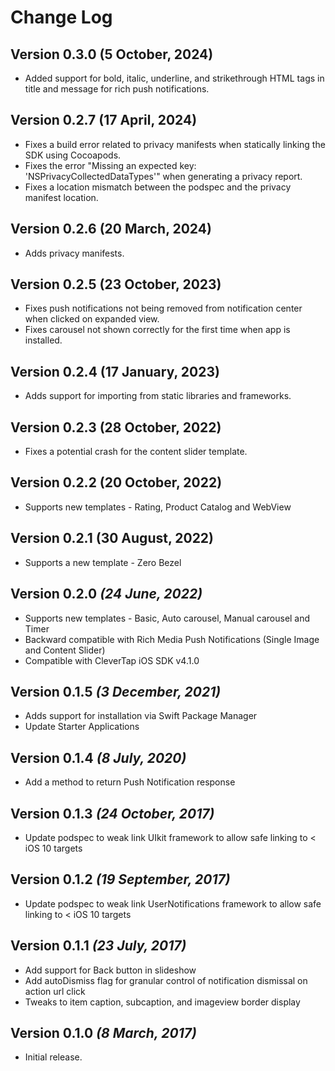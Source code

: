 Change Log
==========
Version 0.3.0 (5 October, 2024)
-----------------------------------------------
- Added support for bold, italic, underline, and strikethrough HTML tags in title and message for rich push notifications.

Version 0.2.7 (17 April, 2024)
-----------------------------------------------
- Fixes a build error related to privacy manifests when statically linking the SDK using Cocoapods.
- Fixes the error "Missing an expected key: 'NSPrivacyCollectedDataTypes'" when generating a privacy report.
- Fixes a location mismatch between the podspec and the privacy manifest location.

Version 0.2.6 (20 March, 2024)
-----------------------------------------------
- Adds privacy manifests.

Version 0.2.5 (23 October, 2023)
-----------------------------------------------
- Fixes push notifications not being removed from notification center when clicked on expanded view.
- Fixes carousel not shown correctly for the first time when app is installed.

Version 0.2.4 (17 January, 2023)
-----------------------------------------------
- Adds support for importing from static libraries and frameworks.

Version 0.2.3 (28 October, 2022)
-----------------------------------------------
- Fixes a potential crash for the content slider template.

Version 0.2.2 (20 October, 2022)
-----------------------------------------------
- Supports new templates - Rating, Product Catalog and WebView

Version 0.2.1 (30 August, 2022)
-----------------------------------------------
- Supports a new template - Zero Bezel

Version 0.2.0 *(24 June, 2022)*
-----------------------------------------------
- Supports new templates - Basic, Auto carousel, Manual carousel and Timer
- Backward compatible with Rich Media Push Notifications (Single Image and Content Slider)
- Compatible with CleverTap iOS SDK v4.1.0

Version 0.1.5 *(3 December, 2021)*
-----------------------------------------------
- Adds support for installation via Swift Package Manager
- Update Starter Applications

Version 0.1.4 *(8 July, 2020)*
-------------------------------------------
- Add a method to return Push Notification response

Version 0.1.3 *(24 October, 2017)*
-------------------------------------------
- Update podspec to weak link UIkit framework to allow safe linking to < iOS 10 targets

Version 0.1.2 *(19 September, 2017)*
-------------------------------------------
- Update podspec to weak link UserNotifications framework to allow safe linking to < iOS 10 targets

Version 0.1.1 *(23 July, 2017)*
-------------------------------------------
- Add support for Back button in slideshow
- Add autoDismiss flag for granular control of notification dismissal on action url click
- Tweaks to item caption, subcaption, and imageview border display

Version 0.1.0 *(8 March, 2017)*
-------------------------------------------
- Initial release.
